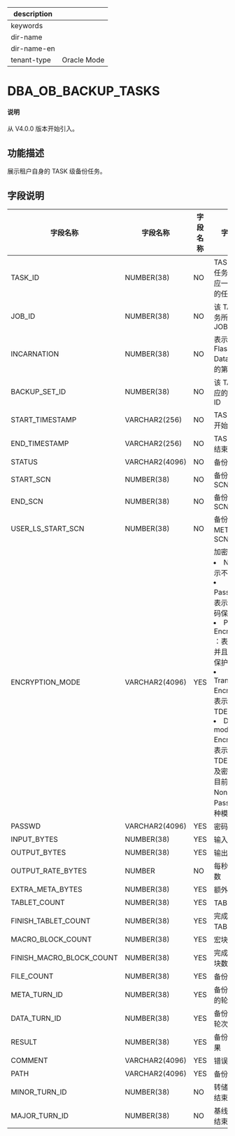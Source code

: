 |description||
|---|---|
|keywords||
|dir-name||
|dir-name-en||
|tenant-type|Oracle Mode|

# DBA_OB_BACKUP_TASKS

<main id="notice" type='explain'>
<h4>说明</h4>
<p>从 V4.0.0 版本开始引入。</p>
</main>

## 功能描述

展示租户自身的 TASK 级备份任务。

## 字段说明

| 字段名称 | 字段名称 | 字段名称 | 字段名称 |
| --- | --- | --- | --- |
| TASK_ID | NUMBER(38) | NO | TASK 级备份任务 ID，对应一个备份集的任务 |
| JOB_ID | NUMBER(38) | NO | 该 TASK 任务所属的 JOB_ID |
| INCARNATION | NUMBER(38) | NO | 表示 Flashback Database 后的第几次分身 |
| BACKUP_SET_ID | NUMBER(38) | NO | 该 TASK 对应的备份集 ID |
| START_TIMESTAMP | VARCHAR2(256) | NO | TASK 任务的开始时间 |
| END_TIMESTAMP | VARCHAR2(256) | NO | TASK 任务的结束时间 |
| STATUS | VARCHAR2(4096) | NO | 备份的状态 |
| START_SCN | NUMBER(38)  | NO | 备份开始的 SCN |
| END_SCN | NUMBER(38)  | NO | 备份结束的 SCN |
| USER_LS_START_SCN | NUMBER(38)  | NO | 备份日志流 META 的 SCN |
| ENCRYPTION_MODE | VARCHAR2(4096) | YES | 加密模式：<li>None：表示不加密<li>Password：表示只使用密码保护<li>Password Encryption ：表示加密，并且使用密码保护<li>Transparent Encryption：表示使用 TDE 加密<li>Dual mode Encryption：表示使用 TDE 加密以及密码保护<br>目前仅支持 None 和 Password 两种模式 |
| PASSWD | VARCHAR2(4096) | YES | 密码 |
| INPUT_BYTES | NUMBER(38) | YES | 输入字节数 |
| OUTPUT_BYTES | NUMBER(38) | YES | 输出字节数 |
| OUTPUT_RATE_BYTES | NUMBER | NO | 每秒输出字节数 |
| EXTRA_META_BYTES | NUMBER(38) | YES | 额外字节数 |
| TABLET_COUNT | NUMBER(38) | YES | TABLET 总量 |
| FINISH_TABLET_COUNT | NUMBER(38) | YES | 完成备份的 TABLET 总量 |
| MACRO_BLOCK_COUNT | NUMBER(38) | YES | 宏块数 |
| FINISH_MACRO_BLOCK_COUNT | NUMBER(38) | YES | 完成备份的宏块数 |
| FILE_COUNT | NUMBER(38) | YES | 备份文件数 |
| META_TURN_ID | NUMBER(38) | YES | 备份 META 的轮次 |
| DATA_TURN_ID | NUMBER(38) | YES | 备份 DATA 的轮次 |
| RESULT | NUMBER(38) | YES | 备份错误码结果 |
| COMMENT | VARCHAR2(4096) | YES | 错误码描述 |
| PATH | VARCHAR2(4096) | YES | 备份路径 |
| MINOR_TURN_ID                 | NUMBER(38)     | NO              | 转储数据备份结束的轮次      |
| MAJOR_TURN_ID                 | NUMBER(38)     | NO              | 基线数据备份结束的轮次      |
